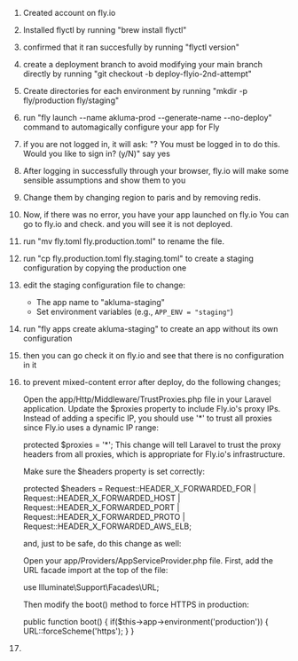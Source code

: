 1. Created account on fly.io
2. Installed flyctl by running "brew install flyctl"
3. confirmed that it ran succesfully by running "flyctl version"
4. create a deployment branch to avoid modifying your main branch 
   directly by running "git checkout -b deploy-flyio-2nd-attempt"
5. Create directories for each environment by running "mkdir -p fly/production fly/staging"
6. run "fly launch --name akluma-prod --generate-name --no-deploy"  command to automagically configure your app for Fly
7. if you are not logged in, it will ask: "? You must be logged in to do this. Would you like to sign in? (y/N)" say yes
8. After logging in successfully through your browser, fly.io will make some sensible assumptions and show them to you
9. Change them by changing region to paris and by removing redis.
10. Now, if there was no error, you have your app launched on fly.io
   You can go to fly.io and check. and you will see it is not deployed.
11. run "mv fly.toml fly.production.toml" to rename the file.
12. run "cp fly.production.toml fly.staging.toml" to
    create a staging configuration by copying the production one
13. edit the staging configuration file to change:
    - The app name to "akluma-staging"
    - Set environment variables (e.g., `APP_ENV = "staging"`)
14. run "fly apps create akluma-staging" to create an app without 
     its own configuration
15. then you can go check it on fly.io and see that 
    there is no configuration in it
16. to prevent mixed-content error after deploy, do the following changes;
    
    Open the app/Http/Middleware/TrustProxies.php file in your Laravel application.
    Update the $proxies property to include Fly.io's proxy IPs. 
    Instead of adding a specific IP, you should use '*' to trust all proxies since Fly.io uses a dynamic IP range:

    protected $proxies = '*';
    This change will tell Laravel to trust the proxy headers from all proxies,
    which is appropriate for Fly.io's infrastructure.

    Make sure the $headers property is set correctly:

    protected $headers = Request::HEADER_X_FORWARDED_FOR |
    Request::HEADER_X_FORWARDED_HOST |
    Request::HEADER_X_FORWARDED_PORT |
    Request::HEADER_X_FORWARDED_PROTO |
    Request::HEADER_X_FORWARDED_AWS_ELB;

    and, just to be safe, do this change as well:

    Open your app/Providers/AppServiceProvider.php file.
    First, add the URL facade import at the top of the file:

    use Illuminate\Support\Facades\URL;

    Then modify the boot() method to force HTTPS in production:

    public function boot()
    {
       if($this->app->environment('production')) {
          URL::forceScheme('https');
       }
    }
17. 

